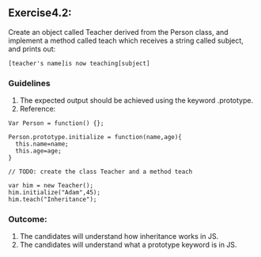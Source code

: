 ## Exercise4.2: 
Create an object called Teacher derived from the Person class, and implement a method called teach which receives a string called subject, and prints out:
```
[teacher's name]is now teaching[subject]

```

### Guidelines
1. The expected output should be achieved using the keyword .prototype.
2. Reference:

```
Var Person = function() {};

Person.prototype.initialize = function(name,age){
  this.name=name;
  this.age=age;
}

// TODO: create the class Teacher and a method teach

var him = new Teacher();
him.initialize("Adam",45);
him.teach("Inheritance");

```

### Outcome:
1. The candidates will understand how inheritance works in JS.
2. The candidates will understand what a prototype keyword is in JS.
